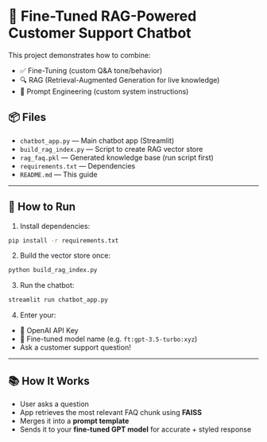 # 🤖 Fine-Tuned RAG-Powered Customer Support Chatbot

This project demonstrates how to combine:
- ✅ Fine-Tuning (custom Q&A tone/behavior)
- 🔍 RAG (Retrieval-Augmented Generation for live knowledge)
- 🧠 Prompt Engineering (custom system instructions)

## 📦 Files

- `chatbot_app.py` — Main chatbot app (Streamlit)
- `build_rag_index.py` — Script to create RAG vector store
- `rag_faq.pkl` — Generated knowledge base (run script first)
- `requirements.txt` — Dependencies
- `README.md` — This guide

---

## 🚀 How to Run

1. Install dependencies:

```bash
pip install -r requirements.txt
```

2. Build the vector store once:

```bash
python build_rag_index.py
```

3. Run the chatbot:

```bash
streamlit run chatbot_app.py
```

4. Enter your:
- 🔑 OpenAI API Key
- 🤖 Fine-tuned model name (e.g. `ft:gpt-3.5-turbo:xyz`)
- Ask a customer support question!

---

## 📚 How It Works

- User asks a question
- App retrieves the most relevant FAQ chunk using **FAISS**
- Merges it into a **prompt template**
- Sends it to your **fine-tuned GPT model** for accurate + styled response


